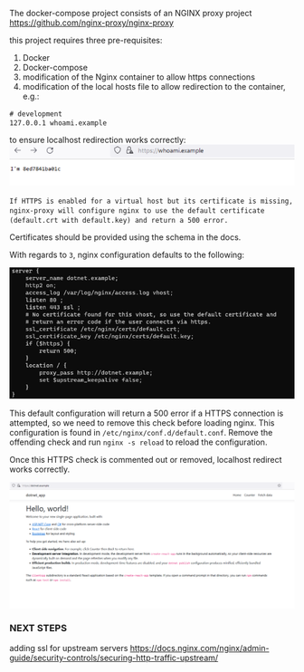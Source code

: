 The docker-compose project consists of an NGINX proxy project https://github.com/nginx-proxy/nginx-proxy

this project requires three pre-requisites:

1) Docker
2) Docker-compose
3) modification of the Nginx container to allow https connections 
4) modification of the local hosts file to allow redirection to the container, e.g.:
```
# development
127.0.0.1 whoami.example
```
to ensure localhost redirection works correctly:
![Alt text](./https_example.png "a title")

`
If HTTPS is enabled for a virtual host but its certificate is missing, nginx-proxy will configure nginx to use the default certificate (default.crt with default.key) and return a 500 error.
`

Certificates should be provided using the schema in the docs.

With regards to `3`, nginx configuration defaults to the following:

![a](./readme_resources/nginx_default_conf.png)

This default configuration will return a 500 error if a HTTPS connection is attempted, so we need to remove this check before loading nginx. This configuration is found in `/etc/nginx/conf.d/default.conf`. Remove the offending check and run `nginx -s reload` to reload the configuration.

Once this HTTPS check is commented out or removed, localhost redirect works correctly.

![](./readme_resources/webapp_ssl.png)

### NEXT STEPS
adding ssl for upstream servers
https://docs.nginx.com/nginx/admin-guide/security-controls/securing-http-traffic-upstream/